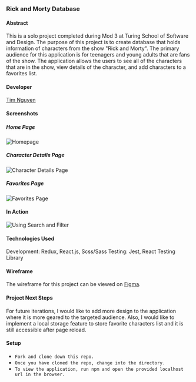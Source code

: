 ### Rick and Morty Database

#### Abstract
This is a solo project completed during Mod 3 at Turing School of Software and Design.  The purpose of this project is to create database that holds information of characters from the show "Rick and Morty". The primary audience for this application is for teenagers and young adults that are fans of the show.  The application allows the users to see all of the characters that are in the show, view details of the character, and add characters to a favorites list.

#### Developer

[Tim Nguyen](https://github.com/TimNguyen21)

#### Screenshots
##### Home Page
![Homepage](https://user-images.githubusercontent.com/52939140/79808915-6c7aac80-832c-11ea-80a9-0e298e3bcae4.png)
##### Character Details Page
![Character Details Page](https://user-images.githubusercontent.com/52939140/79808924-74d2e780-832c-11ea-91a8-bc8878b8ff13.png)
##### Favorites Page
![Favorites Page](https://user-images.githubusercontent.com/52939140/79808940-7c928c00-832c-11ea-97ce-9323bb0411c4.png)

#### In Action
![Using Search and Filter](https://media.giphy.com/media/j3tGZ3MpCHaqbZdInC/giphy.gif)

#### Technologies Used
Development: Redux, React.js, Scss/Sass
Testing: Jest, React Testing Library

#### Wireframe
The wireframe for this project can be viewed on [Figma](https://www.figma.com/file/t0i74WSoa89O2kYeubiJsU/Rick-and-Morty?node-id=0%3A1).

#### Project Next Steps
For future iterations, I would like to add more design to the application where it is more geared to the targeted audience.  Also, I would like to implement a local storage feature to store favorite characters list and it is still accessible after page reload.

#### Setup
- `Fork and clone down this repo.`
- `Once you have cloned the repo, change into the directory.`
- `To view the application, run npm and open the provided localhost url in the browser.`
